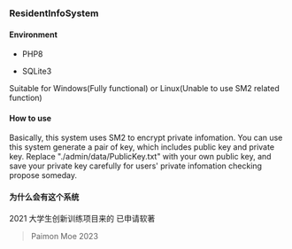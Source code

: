 ### ResidentInfoSystem

#### Environment

* PHP8

* SQLite3

Suitable for Windows(Fully functional) or Linux(Unable to use SM2 related function)
#### How to use
Basically, this system uses SM2 to encrypt private infomation.
You can use this system generate a pair of key, which includes public key and private key.
Replace "./admin/data/PublicKey.txt" with your own public key, and save your private key carefully for users' private infomation checking propose someday.
#### 为什么会有这个系统
2021 大学生创新训练项目来的
已申请软著

> Paimon Moe 2023
